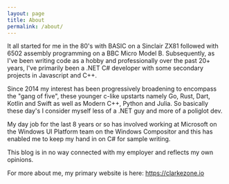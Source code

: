 ```yaml
---
layout: page
title: About
permalink: /about/
---
```


It all started for me in the 80's with BASIC on a Sinclair ZX81 followed with 6502 assembly programming on a BBC  Micro Model B.  Subsequently, as I've been writing code as a hobby and professionally over the past 20+ years, I've primarily been a .NET C# developer with some secondary projects in Javascript and C++.

Since 2014 my interest has been progressively broadening to encompass the "gang of five", these younger c-like upstarts namely Go, Rust, Dart, Kotlin and Swift as well as Modern C++, Python and Julia.  So basically these day's I consider myself less of a .NET guy and more of a poliglot dev.

My day job for the last 8 years or so has involved working at Microsoft on the Windows UI Platform team on the Windows Compositor and this has enabled me to keep my hand in on C# for sample writing.

This blog is in no way connected with my employer and reflects my own opinions.

For more about me, my primary website is here: https://clarkezone.io
